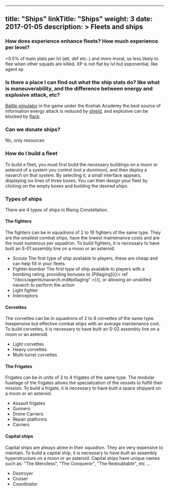
---
title: "Ships"
linkTitle: "Ships"
weight: 3
date: 2017-01-05
description: >
  Fleets and ships
---

### How does experience enhance fleets? How much experience per level?
+0.5% of main stats per lvl
(att, def etc..)
and more moral, so less likely to flee when other squads are killed. XP is not flat by lvl but exponential, like agent xp

### Is there a place I can find out what the ship stats do? like what is maneuverability, and the difference between energy and explosive attack, etc?
[Battle simulator](https://rising-constellation.com/portal/fight-simulator) in the game under the Koshak Academy the best source of information 
energy attack is reduced by [shield](/docs/ships/stats/#shield), and explosive can be blocked by [flack](/docs/ships/stats/#flack)

### Can we donate ships?
No, only resources

### How do I build a fleet
To build a fleet, you must first build the necessary buildings on a moon or asteroid of a system you control (not a dominion), and then deploy a navarch on that system. By selecting it, a small interface appears, displaying six lines of three boxes. You can then design your fleet by clicking on the empty boxes and building the desired ships.

### Types of ships
There are 4 types of ships in Rising Constellation.

#### The fighters
The fighters can be in squadrons of 2 to 16 fighters of the same type. They are the smallest combat ships, have the lowest maintenance costs and are the most numerous per squadron. To build fighters, it is necessary to have built an S-01 assembly line on a moon or an asteroid.

* Scouts
The first type of ship available to players, these are cheap and can help fill in your fleets
* Fighter-bomber
The first type of ship available to players with a bombing rating, providing bonuses to [Pillaging]({{< ref "/docs/agents/navarch.md#pillaging" >}}), or allowing an unskilled navarch to perform the action
* Light fighter
* Interceptors

#### Corvettes
The corvettes can be in squadrons of 2 to 8 corvettes of the same type. Inexpensive but effective combat ships with an average maintenance cost. To build corvettes, it is necessary to have built an S-02 assembly line on a moon or an asteroid.

* Light corvettes
* Heavy corvettes
* Multi-turret corvettes

#### The Frigates
Frigates can be in units of 2 to 4 frigates of the same type. The modular fuselage of the frigates allows the specialization of the vessels to fulfill their mission. To build a frigate, it is necessary to have built a space shipyard on a moon or an asteroid.

* Assault frigates
* Gunners
* Drone Carriers
* Repair platforms
* Carriers

#### Capital ships
Capital ships are always alone in their squadron. They are very expensive to maintain. To build a capital ship, it is necessary to have built an assembly hyperstructure on a moon or an asteroid. Capital ships have unique names such as: "The Merciless", "The Conqueror", "The Redoubtable", etc ...

* Destroyer
* Cruiser
* Coordinator

